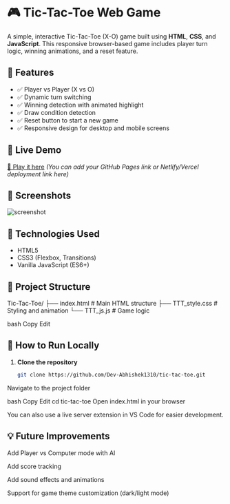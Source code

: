 # 🎮 Tic-Tac-Toe Web Game

A simple, interactive Tic-Tac-Toe (X-O) game built using **HTML**, **CSS**, and **JavaScript**. This responsive browser-based game includes player turn logic, winning animations, and a reset feature.

## 🌟 Features

- ✅ Player vs Player (X vs O)
- ✅ Dynamic turn switching
- ✅ Winning detection with animated highlight
- ✅ Draw condition detection
- ✅ Reset button to start a new game
- ✅ Responsive design for desktop and mobile screens

## 🚀 Live Demo

[🔗 Play it here](#) *(You can add your GitHub Pages link or Netlify/Vercel deployment link here)*

## 📸 Screenshots

![screenshot](https://via.placeholder.com/800x400.png?text=Tic-Tac-Toe+Screenshot)

## 🧩 Technologies Used

- HTML5
- CSS3 (Flexbox, Transitions)
- Vanilla JavaScript (ES6+)

## 📁 Project Structure

Tic-Tac-Toe/
├── index.html # Main HTML structure
├── TTT_style.css # Styling and animation
└── TTT_js.js # Game logic

bash
Copy
Edit

## 🔧 How to Run Locally

1. **Clone the repository**
   ```bash
   git clone https://github.com/Dev-Abhishek1310/tic-tac-toe.git
Navigate to the project folder

bash
Copy
Edit
cd tic-tac-toe
Open index.html in your browser

You can also use a live server extension in VS Code for easier development.


## 💡 Future Improvements
Add Player vs Computer mode with AI

Add score tracking

Add sound effects and animations

Support for game theme customization (dark/light mode)


